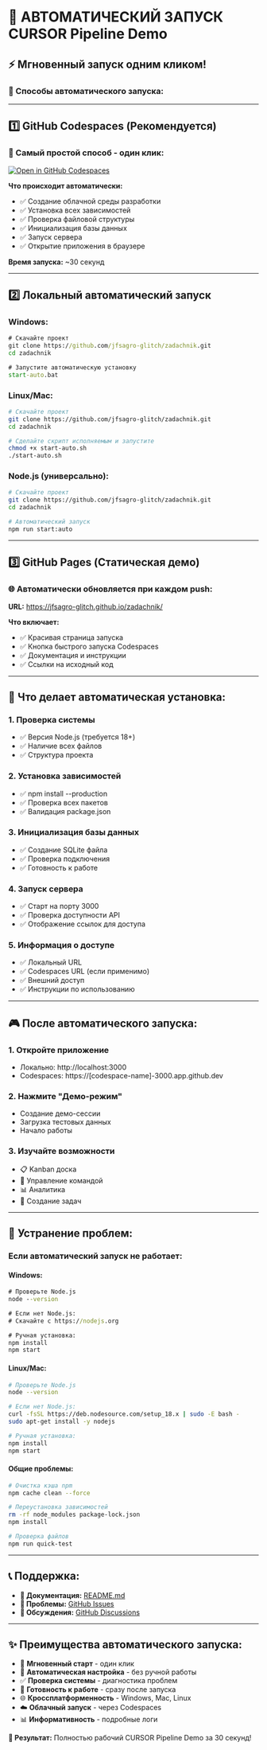 # 🚀 АВТОМАТИЧЕСКИЙ ЗАПУСК CURSOR Pipeline Demo

## ⚡ Мгновенный запуск одним кликом!

### 🌟 Способы автоматического запуска:

---

## 1️⃣ **GitHub Codespaces (Рекомендуется)**

### 🎯 Самый простой способ - один клик:

[![Open in GitHub Codespaces](https://github.com/codespaces/badge.svg)](https://github.com/codespaces/new?hide_repo_select=true&ref=main&repo=jfsagro-glitch%2Fzadachnik)

**Что происходит автоматически:**
- ✅ Создание облачной среды разработки
- ✅ Установка всех зависимостей
- ✅ Проверка файловой структуры
- ✅ Инициализация базы данных
- ✅ Запуск сервера
- ✅ Открытие приложения в браузере

**Время запуска:** ~30 секунд

---

## 2️⃣ **Локальный автоматический запуск**

### Windows:
```cmd
# Скачайте проект
git clone https://github.com/jfsagro-glitch/zadachnik.git
cd zadachnik

# Запустите автоматическую установку
start-auto.bat
```

### Linux/Mac:
```bash
# Скачайте проект
git clone https://github.com/jfsagro-glitch/zadachnik.git
cd zadachnik

# Сделайте скрипт исполняемым и запустите
chmod +x start-auto.sh
./start-auto.sh
```

### Node.js (универсально):
```bash
# Скачайте проект
git clone https://github.com/jfsagro-glitch/zadachnik.git
cd zadachnik

# Автоматический запуск
npm run start:auto
```

---

## 3️⃣ **GitHub Pages (Статическая демо)**

### 🌐 Автоматически обновляется при каждом push:

**URL:** https://jfsagro-glitch.github.io/zadachnik/

**Что включает:**
- ✅ Красивая страница запуска
- ✅ Кнопка быстрого запуска Codespaces
- ✅ Документация и инструкции
- ✅ Ссылки на исходный код

---

## 🔧 Что делает автоматическая установка:

### 1. **Проверка системы**
- ✅ Версия Node.js (требуется 18+)
- ✅ Наличие всех файлов
- ✅ Структура проекта

### 2. **Установка зависимостей**
- ✅ npm install --production
- ✅ Проверка всех пакетов
- ✅ Валидация package.json

### 3. **Инициализация базы данных**
- ✅ Создание SQLite файла
- ✅ Проверка подключения
- ✅ Готовность к работе

### 4. **Запуск сервера**
- ✅ Старт на порту 3000
- ✅ Проверка доступности API
- ✅ Отображение ссылок для доступа

### 5. **Информация о доступе**
- ✅ Локальный URL
- ✅ Codespaces URL (если применимо)
- ✅ Внешний доступ
- ✅ Инструкции по использованию

---

## 🎮 После автоматического запуска:

### 1. **Откройте приложение**
- Локально: http://localhost:3000
- Codespaces: https://[codespace-name]-3000.app.github.dev

### 2. **Нажмите "Демо-режим"**
- Создание демо-сессии
- Загрузка тестовых данных
- Начало работы

### 3. **Изучайте возможности**
- 📋 Kanban доска
- 👥 Управление командой
- 📊 Аналитика
- 🎯 Создание задач

---

## 🚨 Устранение проблем:

### Если автоматический запуск не работает:

#### Windows:
```cmd
# Проверьте Node.js
node --version

# Если нет Node.js:
# Скачайте с https://nodejs.org

# Ручная установка:
npm install
npm start
```

#### Linux/Mac:
```bash
# Проверьте Node.js
node --version

# Если нет Node.js:
curl -fsSL https://deb.nodesource.com/setup_18.x | sudo -E bash -
sudo apt-get install -y nodejs

# Ручная установка:
npm install
npm start
```

#### Общие проблемы:
```bash
# Очистка кэша npm
npm cache clean --force

# Переустановка зависимостей
rm -rf node_modules package-lock.json
npm install

# Проверка файлов
npm run quick-test
```

---

## 📞 Поддержка:

- **📖 Документация:** [README.md](./README.md)
- **🐛 Проблемы:** [GitHub Issues](https://github.com/jfsagro-glitch/zadachnik/issues)
- **💬 Обсуждения:** [GitHub Discussions](https://github.com/jfsagro-glitch/zadachnik/discussions)

---

## ✨ Преимущества автоматического запуска:

- 🚀 **Мгновенный старт** - один клик
- 🔧 **Автоматическая настройка** - без ручной работы
- ✅ **Проверка системы** - диагностика проблем
- 📱 **Готовность к работе** - сразу после запуска
- 🌐 **Кроссплатформенность** - Windows, Mac, Linux
- ☁️ **Облачный запуск** - через Codespaces
- 📊 **Информативность** - подробные логи

**🎯 Результат:** Полностью рабочий CURSOR Pipeline Demo за 30 секунд!
